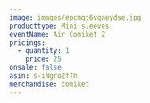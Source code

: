 ```yaml
---
image: images/epcmgt6vgaeydse.jpg
producttype: Mini sleeves
eventName: Air Comiket 2
pricings:
  - quantity: 1
    price: 25
onsale: false
asin: s-iNgro2fTh
merchandise: comiket
---
```

